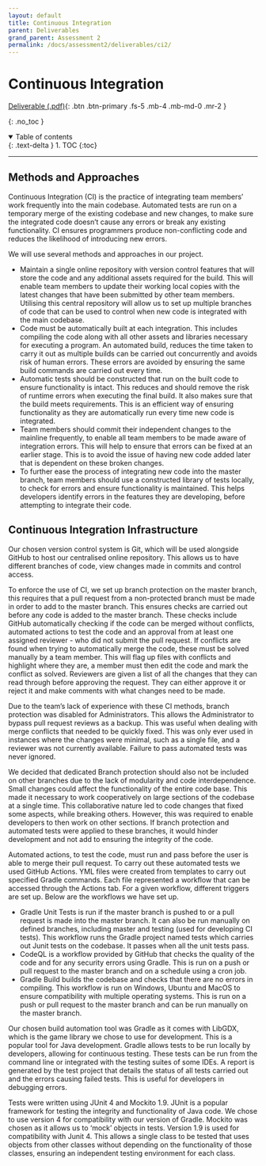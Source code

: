 ```yaml
---
layout: default
title: Continuous Integration
parent: Deliverables
grand_parent: Assessment 2
permalink: /docs/assessment2/deliverables/ci2/
---
```


# Continuous Integration

[Deliverable (.pdf)](/docs/assets/assessment2/deliverables/CI2.pdf){: .btn .btn-primary .fs-5 .mb-4 .mb-md-0 .mr-2 }

{: .no_toc }

<details open markdown="block">
  <summary>
    Table of contents
  </summary>
  {: .text-delta }
1. TOC
{:toc}
</details>

---

## Methods and Approaches

Continuous Integration (CI) is the practice of integrating team members’ work frequently into the main codebase. Automated tests are run on a temporary merge of the existing codebase and new changes, to make sure the integrated code doesn’t cause any errors or break any existing functionality. CI ensures programmers produce non-conflicting code and reduces the likelihood of introducing new errors.

We will use several methods and approaches in our project.
* Maintain a single online repository with version control features that will store the code and any additional assets required for the build. This will enable team members to update their working local copies with the latest changes that have been submitted by other team members. Utilising this central repository will allow us to set up multiple branches of code that can be used to control when new code is integrated with the main codebase.
* Code must be automatically built at each integration. This includes compiling the code along with all other assets and libraries necessary for executing a program. An automated build, reduces the time taken to carry it out as multiple builds can be carried out concurrently and avoids risk of human errors. These errors are avoided by ensuring the same build commands are carried out every time.
* Automatic tests should be constructed that run on the built code to ensure functionality is intact. This reduces and should remove the risk of runtime errors when executing the final build. It also makes sure that the build meets requirements. This is an efficient way of ensuring functionality as they are automatically run every time new code is integrated.
* Team members should commit their independent changes to the mainline frequently, to enable all team members to be made aware of integration errors. This will help to ensure that errors can be fixed at an earlier stage. This is to avoid the issue of having new code added later that is dependent on these broken changes.
* To further ease the process of integrating new code into the master branch, team members should use a constructed library of tests locally, to check for errors and ensure functionality is maintained. This helps developers identify errors in the features they are developing, before attempting to integrate their code.

## Continuous Integration Infrastructure

Our chosen version control system is Git, which will be used alongside GitHub to host our centralised online repository. This allows us to have different branches of code, view changes made in commits and control access.

To enforce the use of CI, we set up branch protection on the master branch, this requires that a pull request from a non-protected branch must be made in order to add to the master branch. This ensures checks are carried out before any code is added to the master branch. These checks include GitHub automatically checking if the code can be merged without conflicts, automated actions to test the code and an approval from at least one assigned reviewer - who did not submit the pull request. If conflicts are found when trying to automatically merge the code, these must be solved manually by a team member. This will flag up files with conflicts and highlight where they are, a member must then edit the code and mark the conflict as solved. Reviewers are given a list of all the changes that they can read through before approving the request. They can either approve it or reject it and make comments with what changes need to be made.

Due to the team’s lack of experience with these CI methods, branch protection was disabled for Administrators. This allows the Administrator to bypass pull request reviews as a backup. This was useful when dealing with merge conflicts that needed to be quickly fixed. This was only ever used in instances where the changes were minimal, such as a single file, and a reviewer was not currently available. Failure to pass automated tests was never ignored.

We decided that dedicated Branch protection should also not be included on other branches due to the lack of modularity and code interdependence. Small changes could affect the functionality of the entire code base. This made it necessary to work cooperatively on large sections of the codebase at a single time. This collaborative nature led to code changes that fixed some aspects, while breaking others. However, this was required to enable developers to then work on other sections. If branch protection and automated tests were applied to these branches, it would hinder development and not add to ensuring the integrity of the code.

Automated actions, to test the code, must run and pass before the user is able to merge their pull request.  To carry out these automated tests we used GitHub Actions. YML files were created from templates to carry out specified Gradle commands. Each file represented a workflow that can be accessed through the Actions tab. For a given workflow, different triggers are set up. Below are the workflows we have set up.

* Gradle Unit Tests is run if the master branch is pushed to or a pull request is made into the master branch. It can also be run manually on defined branches, including master and testing (used for developing CI tests). This workflow runs the Gradle project named tests which carries out Junit tests on the codebase. It passes when all the unit tests pass.
* CodeQL is a workflow provided by GitHub that checks the quality of the code and for any security errors using Gradle. This is run on a push or pull request to the master branch and on a schedule using a cron job.
* Gradle Build builds the codebase and checks that there are no errors in compiling. This workflow is run on Windows, Ubuntu and MacOS to ensure compatibility with multiple operating systems. This is run on a push or pull request to the master branch and can be run manually on the master branch.

Our chosen build automation tool was Gradle as it comes with LibGDX, which is the game library we chose to use for development. This is a popular tool for Java development. Gradle allows tests to be run locally by developers, allowing for continuous testing. These tests can be run from the command line or integrated with the testing suites of some IDEs. A report is generated by the test project that details the status of all tests carried out and the errors causing failed tests. This is useful for developers in debugging errors.

Tests were written using JUnit 4 and Mockito 1.9. JUnit is a popular framework for testing the integrity and functionality of Java code. We chose to use version 4 for compatibility with our version of Gradle. Mockito was chosen as it allows us to ‘mock’ objects in tests. Version 1.9 is used for compatibility with Junit 4. This allows a single class to be tested that uses objects from other classes without depending on the functionality of those classes, ensuring an independent testing environment for each class.